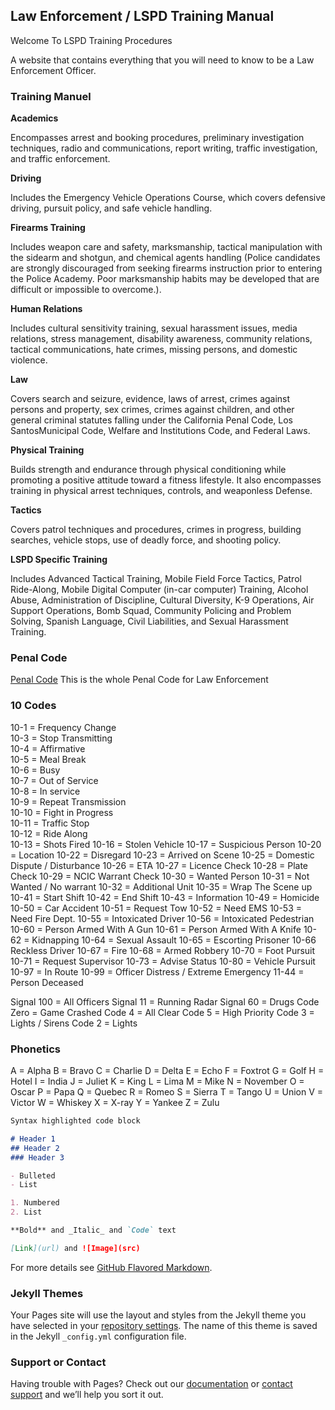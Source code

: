 ## Law Enforcement / LSPD Training Manual

Welcome To LSPD Training Procedures

A website that contains everything that you will need to know to be a Law Enforcement Officer.


### Training Manuel 

**Academics**
 
Encompasses arrest and booking procedures, preliminary investigation techniques, radio and communications, report writing, traffic investigation, and traffic enforcement.

**Driving**

Includes the Emergency Vehicle Operations Course, which covers defensive driving, pursuit policy, and safe vehicle handling.

**Firearms Training** 

Includes weapon care and safety, marksmanship, tactical manipulation with the sidearm and shotgun, and chemical agents handling (Police candidates are strongly discouraged from seeking firearms instruction prior to entering the Police Academy. Poor marksmanship habits may be developed that are difficult or impossible to overcome.).

**Human Relations**

Includes cultural sensitivity training, sexual harassment issues, media relations, stress management, disability awareness, community relations, tactical communications, hate crimes, missing persons, and domestic violence.

**Law**

Covers search and seizure, evidence, laws of arrest, crimes against persons and property, sex crimes, crimes against children, and other general criminal statutes falling under the California Penal Code, Los SantosMunicipal Code, Welfare and Institutions Code, and Federal Laws.

**Physical Training** 

Builds strength and endurance through physical conditioning while promoting a positive attitude toward a fitness lifestyle. It also encompasses training in physical arrest techniques, controls, and weaponless Defense.

**Tactics**

Covers patrol techniques and procedures, crimes in progress, building searches, vehicle stops, use of deadly force, and shooting policy.

**LSPD Specific Training** 

Includes Advanced Tactical Training, Mobile Field Force Tactics, Patrol Ride-Along, Mobile Digital Computer (in-car computer) Training, Alcohol Abuse, Administration of Discipline, Cultural Diversity, K-9 Operations, Air Support Operations, Bomb Squad, Community Policing and Problem Solving, Spanish Language, Civil Liabilities, and Sexual Harassment Training.


### Penal Code

[Penal Code](https://docs.google.com/document/d/1BK86Jt10evH4I1SvSC5CjGuDGB3fenWB1XwsznqnS5Q/edit#)
This is the whole Penal Code for Law Enforcement

### 10 Codes

10-1 = Frequency Change\
10-3 = Stop Transmitting\
10-4 = Affirmative\
10-5 = Meal Break\
10-6 = Busy\
10-7 = Out of Service\
10-8 = In service\
10-9 = Repeat Transmission\
10-10 = Fight in Progress\
10-11 = Traffic Stop\
10-12 = Ride Along\
10-13 = Shots Fired
10-16 = Stolen Vehicle
10-17 = Suspicious Person
10-20 = Location
10-22 = Disregard
10-23 = Arrived on Scene
10-25 = Domestic Dispute / Disturbance
10-26 = ETA
10-27 = Licence Check
10-28 = Plate Check
10-29 = NCIC Warrant Check
10-30 = Wanted Person
10-31 = Not Wanted / No warrant
10-32 = Additional Unit
10-35 = Wrap The Scene up
10-41 = Start Shift
10-42 = End Shift
10-43 = Information
10-49 = Homicide
10-50 = Car Accident
10-51 = Request Tow
10-52 = Need EMS
10-53 = Need Fire Dept.
10-55 = Intoxicated Driver
10-56 = Intoxicated Pedestrian
10-60 = Person Armed With A Gun
10-61 = Person Armed With A Knife
10-62 = Kidnapping
10-64 = Sexual Assault
10-65 = Escorting Prisoner
10-66 Reckless Driver
10-67 = Fire
10-68 = Armed Robbery
10-70 = Foot Pursuit
10-71 = Request Supervisor
10-73 = Advise Status
10-80 = Vehicle Pursuit
10-97 = In Route
10-99 = Officer Distress / Extreme Emergency
11-44 = Person Deceased

Signal 100 = All Officers
Signal 11 = Running Radar
Signal 60 = Drugs
Code Zero = Game Crashed
Code 4 = All Clear
Code 5 = High Priority
Code 3 = Lights / Sirens
Code 2 = Lights

### Phonetics

A = Alpha
B = Bravo
C = Charlie
D = Delta
E = Echo
F = Foxtrot
G = Golf
H = Hotel
I = India
J = Juliet
K = King
L = Lima
M = Mike
N = November
O = Oscar
P = Papa
Q = Quebec
R = Romeo
S = Sierra
T = Tango
U = Union
V = Victor
W = Whiskey
X = X-ray
Y = Yankee
Z = Zulu


```markdown
Syntax highlighted code block

# Header 1
## Header 2
### Header 3

- Bulleted
- List

1. Numbered
2. List

**Bold** and _Italic_ and `Code` text

[Link](url) and ![Image](src)
```

For more details see [GitHub Flavored Markdown](https://guides.github.com/features/mastering-markdown/).

### Jekyll Themes

Your Pages site will use the layout and styles from the Jekyll theme you have selected in your [repository settings](https://github.com/SAP2/I/settings). The name of this theme is saved in the Jekyll `_config.yml` configuration file.

### Support or Contact

Having trouble with Pages? Check out our [documentation](https://help.github.com/categories/github-pages-basics/) or [contact support](https://github.com/contact) and we’ll help you sort it out.

